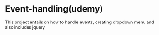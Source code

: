 # Event-handling(udemy)
This project entails on how to handle events, creating dropdown menu and also includes jquery 
